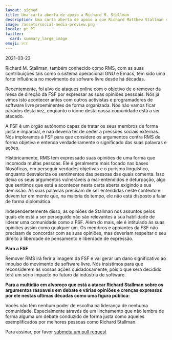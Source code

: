 ```yaml
---
layout: signed
title: Uma carta aberta de apoio a Richard M. Stallman
description: Uma carta aberta de apoio a que Richard Matthew Stallman seja reinstituido pela Free Software Foundation
image: /assets/social-media-preview.png
locale: pt_PT
twitter:
  card: summary_large_image
emoji: 🇵🇹
---
```


2021-03-23

Richard M. Stallman, também conhecido como RMS, com as suas contribuições tais como o sistema operacional GNU e Emacs, tem sido uma forte influência no movimento de sofware livre desde há décadas.

Recentemente, foi alvo de ataques online com o objetivo de o remover da mesa de direção da FSF por expressar as suas opiniões pessoais. Nós já vimos isto acontecer antes com outros activistas e programadores de software livre proeminentes de forma organizada. Nós não vamos ficar parados desta vez, enquanto o ícone desta nossa comunidade está a ser atacado.

A FSF é um orgão autónomo capaz de tratar os seus membros de forma justa e imparcial, e não deveria ter de ceder a pressões sociais externas. Nós imploramos á FSF para que considere os argumentos contra RMS de forma objetiva e entenda verdadeiramente o significado das suas palavras e ações.

Históricamente, RMS tem expressado suas opiniões de uma forma que incomoda muitas pessoas. Ele é geralmente mais focado nas bases filosóficas, em perseguir verdades objetivas e o purismo linguístico, enquanto desvaloriza os sentimentos das pessoas das quais comenta. Isso deixa os seus argumentos vulneráveis a mal-entendidos e deturpação, algo que sentimos que está a acontecer nesta carta aberta exigindo a sua demissão. As suas palavras precisam de ser entendidas neste contexto e devem ter em mente que, na maioria do tempo, ele não está disposto a falar de forma diplomática.

Independentemente disso, as opiniões de Stallman nos assuntos pelos quais ele está a ser perseguido não são relevantes à sua habilidade de liderar uma comunidade como a FSF. Além do mais, ele é intitulado ás suas opiniões assim como qualquer um. Os membros e apoiantes da FSF não precisam de concordar com as suas opiniões, mas deveriam respeitar o seu direito à liberdade de pensamento e liberdade de expressão.

**Para a FSF**

Remover RMS irá ferir a imagem da FSF e vai gerar um dano significativo ao impulso do movimento de software livre. Nós insistimos para que reconsiderem as vossas ações cuidadosamente, pois o que será decidido terá um sério impacto no futuro da indústria de software.

**Para a multidão em alvoroço que está a atacar Richard Stallman sobre os argumentos rásoaveis em debate e várias opiniões e crenças expressas por ele nestas ultimas décadas como uma figura pública:**

Vocẽs não têm nenhum poder de escolha na liderança de nenhuma comunidade. Especialmente através de um linchamento que não lembra de forma alguma um debate conduzido de forma justa como aqueles exemplificados por melhores pessoas como Richard Stallman.

Para assinar, por favor [submeta um pull request](https://github.com/rms-support-letter/rms-support-letter.github.io/pulls)
